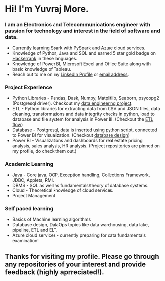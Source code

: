 # Hi! I'm Yuvraj More.

### I am an Electronics and Telecommunications engineer with passion for technology and interest in the field of software and data.
- Currently learning Spark with PySpark and Azure cloud services.
- Knowledge of Python, Java and SQL and earned 5 star gold badge on [Hackerrank](https://www.hackerrank.com/profile/yuvrajmore8805) in these languages.
- Knowledge of Power BI, Microsoft Excel and Office Suite along with basic knowledge of Tableau.
- Reach out to me on my [LinkedIn Profile](https://in.linkedin.com/in/yuvraj-more-830567221) or [email address](yuvrajmore8805@gmail.com).

### Project Experience
- Python Libraries - Pandas, Dask, Numpy, Matplitlib, Seaborn, psycopg2 (Postgresql driver). Checkout my [data engineering project](https://github.com/YuvrajMore/Finance-Data-Engineering-Project).
- ETL -  Python libraries for extracting data from CSV and JSON files, data cleaning, transformations and data integrity checks in python, load to database and file system for analysis in Power BI. (Checkout the [ETL flow](https://github.com/YuvrajMore/Finance-Data-Engineering-Project/blob/main/pics/1%20Flow.jpg))
- Database - Postgresql, data is inserted using python script, connected to Power BI for visualization. (Checkout [database design](https://github.com/YuvrajMore/Finance-Data-Engineering-Project/blob/main/pics/2%20Schema.jpg))
- Power BI - Visualizations and dashboards for real estate pricing analysis, sales analysis, HR analysis. (Project repositories are pinned on my profile, do check them out.)

### Academic Learning
- Java - Core java, OOP, Exception handling, Collections Framework, JDBC, Applets, RMI.
- DBMS - SQL as well as fundamentals/theory of database systems.
- Cloud - Theoretical knowledge of cloud services.
- Project Management

### Self paced learning
- Basics of Machine learning algorithms
- Database design, DataOps topics like data warehousing, data lake, pipeline, ETL and ELT.
- Azure cloud services - currently preparing for data fundamentals examination!

## Thanks for visiting my profile. Please go through any repositories of your interest and provide feedback (highly aprreciated!).
